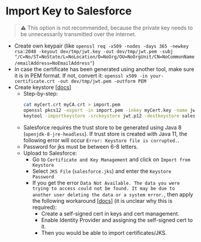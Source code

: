 # Import Key to Salesforce
> ⚠ This option is not recommended, because the private key needs to be unnecessarily transmitted over the internet.

- Create own keypair (like `openssl req -x509 -nodes -days 365 -newkey rsa:2048 -keyout dev/tmp/jwt.key -out dev/tmp/jwt.pem -subj "/C=No/ST=NoState/L=NoLocation/O=NoOrg/OU=NoOrgUnit/CN=NoCommonName/emailAddress=NoEmailAddress"`)
- In case the certificate has been generated using another tool, make sure it is in PEM format. If not, convert it: `openssl x509 -in your-certificate.crt -out dev/tmp/jwt.pem -outform PEM`
- Create keystore [[docs](https://docs.oracle.com/en/database/other-databases/nosql-database/12.2.4.5/security/import-key-pair-java-keystore.html)]
  - Step-by-step:
    ```bash
    cat myCert.crt myCA.crt > import.pem
    openssl pkcs12 -export -in import.pem -inkey myCert.key -name jwtcert > jwt.p12
    keytool -importkeystore -srckeystore jwt.p12 -destkeystore salesforce.jks -srcstoretype pkcs12 -alias jwtcert
    ```
  - Salesforce requires the trust store to be generated using Java 8 (`openjdk-8-jre-headless`). If trust store is created with Java 11, the following error will occur `Error: Keystore file is corrupted.`.
  - Password for jks must be between 6-8 letters.
  - Upload to Salesforce:
    - Go to `Certificate and Key Management` and click on `Import from Keystore`
    - Select `JKS File` (`salesforce.jks`) and enter the `Keystore Password`
    - If you get the error `Data Not Available. The data you were trying to access could not be found. It may be due to another user deleting the data or a system error.`, then apply the following workaround [[docs](https://developer.salesforce.com/forums/?id=9060G0000005bFJQAY)] (it is unclear why this is required):
      - Create a self-signed cert in keys and cert management.
      - Enable Identity Provider and assigning the self-signed cert to it.
      - Then you would be able to import certificates/JKS.

